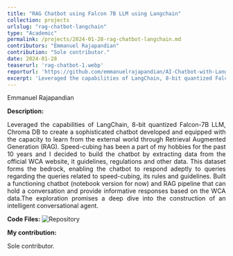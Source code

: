 ```yaml
---
title: "RAG Chatbot using Falcon 7B LLM using Langchain"
collection: projects
urlslug: "rag-chatbot-langchain"
type: "Academic"
permalink: /projects/2024-01-28-rag-chatbot-langchain.md
contributors: "Emmanuel Rajapandian"
contribution: "Sole contributor."
date: 2024-01-28
teaserurl: 'rag-chatbot-1.webp'
reporturl: 'https://github.com/emmanuelrajapandian/AI-Chatbot-with-LangChain-and-Falcon-7B-LLM'
excerpt: 'Leveraged the capabilities of LangChain, 8-bit quantized Falcon-7B LLM, Chroma DB to create a sophisticated chatbot developed and equipped with the capacity to learn from the external world through Retrieval Augmented Generation (RAG). Speed-cubing has been a part of my hobbies for the past 10 years and I decided to build the chatbot by extracting data from the official WCA website, it guidelines, regulations and other data. This dataset forms the bedrock, enabling the chatbot to respond adeptly to queries regarding the queries related to speed-cubing, its rules and guidelines. Built a functioning chatbot (notebook version for now) and RAG pipeline that can hold a conversation and provide informative responses based on the WCA data.The exploration promises a deep dive into the construction of an intelligent conversational agent.'
---
```


Emmanuel Rajapandian

**Description:**
<p align="justify"> 
Leveraged the capabilities of LangChain, 8-bit quantized Falcon-7B LLM, Chroma DB to create a sophisticated chatbot developed and equipped with the capacity to learn from the external world through Retrieval Augmented Generation (RAG). Speed-cubing has been a part of my hobbies for the past 10 years and I decided to build the chatbot by extracting data from the official WCA website, it guidelines, regulations and other data. This dataset forms the bedrock, enabling the chatbot to respond adeptly to queries regarding the queries related to speed-cubing, its rules and guidelines. Built a functioning chatbot (notebook version for now) and RAG pipeline that can hold a conversation and provide informative responses based on the WCA data.The exploration promises a deep dive into the construction of an intelligent conversational agent. </p>

**Code Files:**
![Repository](https://github.com/emmanuelrajapandian/AI-Chatbot-with-LangChain-and-Falcon-7B-LLM)

**My contribution:**
<p align="justify"> 
Sole contributor.</p>